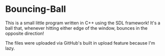 # Bouncing-Ball

This is a small little program written in C++ using the SDL framework! It's a ball that, whenever hitting either edge of the window,
bounces in the opposite direction!

The files were uploaded via GitHub's built in upload feature because I'm lazy.
